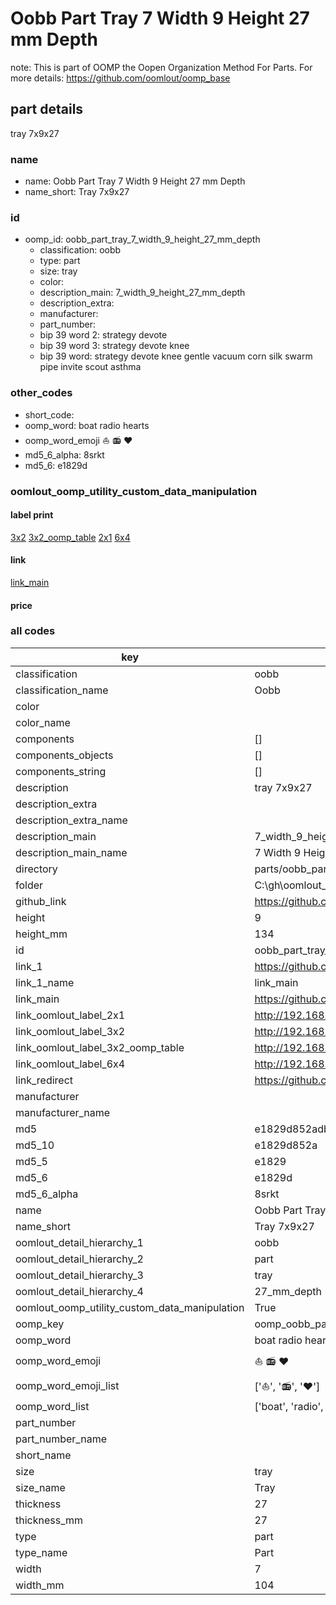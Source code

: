 # Oobb Part Tray 7 Width 9 Height 27 mm Depth  

note: This is part of OOMP the Oopen Organization Method For Parts. For more details: https://github.com/oomlout/oomp_base

##  part details
  



tray 7x9x27



### name
* name: Oobb Part Tray 7 Width 9 Height 27 mm Depth
* name_short: Tray 7x9x27 
### id
* oomp_id: oobb_part_tray_7_width_9_height_27_mm_depth
  * classification: oobb
  * type: part
  * size: tray
  * color: 
  * description_main: 7_width_9_height_27_mm_depth
  * description_extra: 
  * manufacturer: 
  * part_number: 
  * bip 39 word 2: strategy devote
  * bip 39 word 3: strategy devote knee
  * bip 39 word: strategy devote knee gentle vacuum corn silk swarm pipe invite scout asthma

### other_codes
* short_code: 
* oomp_word: boat radio hearts
* oomp_word_emoji :boat: :radio: :hearts:
* md5_6_alpha: 8srkt
* md5_6: e1829d






### oomlout_oomp_utility_custom_data_manipulation
#### label print
[3x2](http://192.168.1.245:1112/?label=oomp%208srkt)
[3x2_oomp_table](http://192.168.1.108:1112/?label=oomp%208srkt)
[2x1](http://192.168.1.242:1112/?label=oomp%208srkt)
[6x4](http://192.168.1.55:1112/?label=oomp%208srkt)    

#### link

[link_main](https://github.com/oomlout/oomlout_oobb_version_4_generated_parts/tree/main/navigation_oomp/oobb/part/tray/7_width_9_height_27_mm_depth/part)                              

#### price







### all codes 
| key | value |  
| --- | --- |  
| classification | oobb |  
| classification_name | Oobb |  
| color |  |  
| color_name |  |  
| components | [] |  
| components_objects | [] |  
| components_string | [] |  
| description | tray 7x9x27 |  
| description_extra |  |  
| description_extra_name |  |  
| description_main | 7_width_9_height_27_mm_depth |  
| description_main_name | 7 Width 9 Height 27 mm Depth |  
| directory | parts/oobb_part_tray_7_width_9_height_27_mm_depth |  
| folder | C:\gh\oomlout_oobb_version_4_generated_parts\parts\oobb_part_tray_7_width_9_height_27_mm_depth |  
| github_link | https://github.com/oomlout/oomlout_oomp_part_src/tree/main/parts/oobb_part_tray_7_width_9_height_27_mm_depth |  
| height | 9 |  
| height_mm | 134 |  
| id | oobb_part_tray_7_width_9_height_27_mm_depth |  
| link_1 | https://github.com/oomlout/oomlout_oobb_version_4_generated_parts/tree/main/navigation_oomp/oobb/part/tray/7_width_9_height_27_mm_depth/part |  
| link_1_name | link_main |  
| link_main | https://github.com/oomlout/oomlout_oobb_version_4_generated_parts/tree/main/navigation_oomp/oobb/part/tray/7_width_9_height_27_mm_depth/part |  
| link_oomlout_label_2x1 | http://192.168.1.242:1112/?label=oomp%208srkt |  
| link_oomlout_label_3x2 | http://192.168.1.245:1112/?label=oomp%208srkt |  
| link_oomlout_label_3x2_oomp_table | http://192.168.1.108:1112/?label=oomp%208srkt |  
| link_oomlout_label_6x4 | http://192.168.1.55:1112/?label=oomp%208srkt |  
| link_redirect | https://github.com/oomlout/oomlout_oobb_version_4_generated_parts/tree/main/parts/oobb_tray_07_09_27 |  
| manufacturer |  |  
| manufacturer_name |  |  
| md5 | e1829d852adb7910c1f84612f70f36b6 |  
| md5_10 | e1829d852a |  
| md5_5 | e1829 |  
| md5_6 | e1829d |  
| md5_6_alpha | 8srkt |  
| name | Oobb Part Tray 7 Width 9 Height 27 mm Depth |  
| name_short | Tray 7x9x27  |  
| oomlout_detail_hierarchy_1 | oobb |  
| oomlout_detail_hierarchy_2 | part |  
| oomlout_detail_hierarchy_3 | tray |  
| oomlout_detail_hierarchy_4 | 27_mm_depth |  
| oomlout_oomp_utility_custom_data_manipulation | True |  
| oomp_key | oomp_oobb_part_tray_7_width_9_height_27_mm_depth |  
| oomp_word | boat radio hearts |  
| oomp_word_emoji | :boat: :radio: :hearts: |  
| oomp_word_emoji_list | [':boat:', ':radio:', ':hearts:'] |  
| oomp_word_list | ['boat', 'radio', 'hearts'] |  
| part_number |  |  
| part_number_name |  |  
| short_name |  |  
| size | tray |  
| size_name | Tray |  
| thickness | 27 |  
| thickness_mm | 27 |  
| type | part |  
| type_name | Part |  
| width | 7 |  
| width_mm | 104 |  
